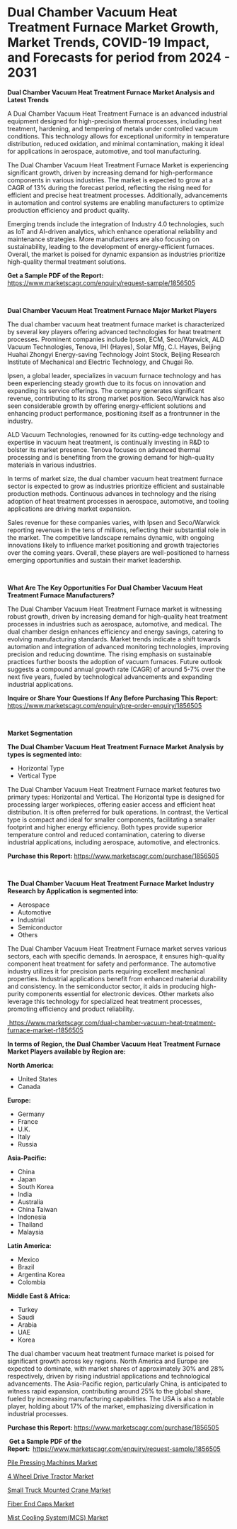 <p><h1>Dual Chamber Vacuum Heat Treatment Furnace Market Growth, Market Trends, COVID-19 Impact, and Forecasts for period from 2024 - 2031</h1></p><p><strong>Dual Chamber Vacuum Heat Treatment Furnace Market Analysis and Latest Trends</strong></p>
<p><p>A Dual Chamber Vacuum Heat Treatment Furnace is an advanced industrial equipment designed for high-precision thermal processes, including heat treatment, hardening, and tempering of metals under controlled vacuum conditions. This technology allows for exceptional uniformity in temperature distribution, reduced oxidation, and minimal contamination, making it ideal for applications in aerospace, automotive, and tool manufacturing.</p><p>The Dual Chamber Vacuum Heat Treatment Furnace Market is experiencing significant growth, driven by increasing demand for high-performance components in various industries. The market is expected to grow at a CAGR of 13% during the forecast period, reflecting the rising need for efficient and precise heat treatment processes. Additionally, advancements in automation and control systems are enabling manufacturers to optimize production efficiency and product quality. </p><p>Emerging trends include the integration of Industry 4.0 technologies, such as IoT and AI-driven analytics, which enhance operational reliability and maintenance strategies. More manufacturers are also focusing on sustainability, leading to the development of energy-efficient furnaces. Overall, the market is poised for dynamic expansion as industries prioritize high-quality thermal treatment solutions.</p></p>
<p><strong>Get a Sample PDF of the Report:&nbsp;</strong> <a href="https://www.marketscagr.com/enquiry/request-sample/1856505?utm_campaign=1615&utm_medium=2&utm_source=Github&utm_content=ia&utm_term=20102024&utm_id=dual-chamber-vacuum-heat-treatment-furnace">https://www.marketscagr.com/enquiry/request-sample/1856505</a></p>
<p>&nbsp;</p>
<p><strong>Dual Chamber Vacuum Heat Treatment Furnace Major Market Players</strong></p>
<p><p>The dual chamber vacuum heat treatment furnace market is characterized by several key players offering advanced technologies for heat treatment processes. Prominent companies include Ipsen, ECM, Seco/Warwick, ALD Vacuum Technologies, Tenova, IHI (Hayes), Solar Mfg, C.I. Hayes, Beijing Huahai Zhongyi Energy-saving Technology Joint Stock, Beijing Research Institute of Mechanical and Electric Technology, and Chugai Ro. </p><p>Ipsen, a global leader, specializes in vacuum furnace technology and has been experiencing steady growth due to its focus on innovation and expanding its service offerings. The company generates significant revenue, contributing to its strong market position. Seco/Warwick has also seen considerable growth by offering energy-efficient solutions and enhancing product performance, positioning itself as a frontrunner in the industry.</p><p>ALD Vacuum Technologies, renowned for its cutting-edge technology and expertise in vacuum heat treatment, is continually investing in R&D to bolster its market presence. Tenova focuses on advanced thermal processing and is benefiting from the growing demand for high-quality materials in various industries.</p><p>In terms of market size, the dual chamber vacuum heat treatment furnace sector is expected to grow as industries prioritize efficient and sustainable production methods. Continuous advances in technology and the rising adoption of heat treatment processes in aerospace, automotive, and tooling applications are driving market expansion. </p><p>Sales revenue for these companies varies, with Ipsen and Seco/Warwick reporting revenues in the tens of millions, reflecting their substantial role in the market. The competitive landscape remains dynamic, with ongoing innovations likely to influence market positioning and growth trajectories over the coming years. Overall, these players are well-positioned to harness emerging opportunities and sustain their market leadership.</p></p>
<p>&nbsp;</p>
<p><strong>What Are The Key Opportunities For Dual Chamber Vacuum Heat Treatment Furnace Manufacturers?</strong></p>
<p><p>The Dual Chamber Vacuum Heat Treatment Furnace market is witnessing robust growth, driven by increasing demand for high-quality heat treatment processes in industries such as aerospace, automotive, and medical. The dual chamber design enhances efficiency and energy savings, catering to evolving manufacturing standards. Market trends indicate a shift towards automation and integration of advanced monitoring technologies, improving precision and reducing downtime. The rising emphasis on sustainable practices further boosts the adoption of vacuum furnaces. Future outlook suggests a compound annual growth rate (CAGR) of around 5-7% over the next five years, fueled by technological advancements and expanding industrial applications.</p></p>
<p><strong>Inquire or Share Your Questions If Any Before Purchasing This Report:</strong> <a href="https://www.marketscagr.com/enquiry/pre-order-enquiry/1856505?utm_campaign=1615&utm_medium=2&utm_source=Github&utm_content=ia&utm_term=20102024&utm_id=dual-chamber-vacuum-heat-treatment-furnace">https://www.marketscagr.com/enquiry/pre-order-enquiry/1856505</a></p>
<p>&nbsp;</p>
<p><strong>Market Segmentation</strong></p>
<p><strong>The Dual Chamber Vacuum Heat Treatment Furnace Market Analysis by types is segmented into:</strong></p>
<p><ul><li>Horizontal Type</li><li>Vertical Type</li></ul></p>
<p><p>The Dual Chamber Vacuum Heat Treatment Furnace market features two primary types: Horizontal and Vertical. The Horizontal type is designed for processing larger workpieces, offering easier access and efficient heat distribution. It is often preferred for bulk operations. In contrast, the Vertical type is compact and ideal for smaller components, facilitating a smaller footprint and higher energy efficiency. Both types provide superior temperature control and reduced contamination, catering to diverse industrial applications, including aerospace, automotive, and electronics.</p></p>
<p><strong>Purchase this Report:&nbsp;</strong><a href="https://www.marketscagr.com/purchase/1856505?utm_campaign=1615&utm_medium=2&utm_source=Github&utm_content=ia&utm_term=20102024&utm_id=dual-chamber-vacuum-heat-treatment-furnace">https://www.marketscagr.com/purchase/1856505</a></p>
<p>&nbsp;</p>
<p><strong>The Dual Chamber Vacuum Heat Treatment Furnace Market Industry Research by Application is segmented into:</strong></p>
<p><ul><li>Aerospace</li><li>Automotive</li><li>Industrial</li><li>Semiconductor</li><li>Others</li></ul></p>
<p><p>The Dual Chamber Vacuum Heat Treatment Furnace market serves various sectors, each with specific demands. In aerospace, it ensures high-quality component heat treatment for safety and performance. The automotive industry utilizes it for precision parts requiring excellent mechanical properties. Industrial applications benefit from enhanced material durability and consistency. In the semiconductor sector, it aids in producing high-purity components essential for electronic devices. Other markets also leverage this technology for specialized heat treatment processes, promoting efficiency and product reliability.</p></p>
<p><a href="https://www.marketscagr.com/dual-chamber-vacuum-heat-treatment-furnace-market-r1856505?utm_campaign=1615&utm_medium=2&utm_source=Github&utm_content=ia&utm_term=20102024&utm_id=dual-chamber-vacuum-heat-treatment-furnace">&nbsp;https://www.marketscagr.com/dual-chamber-vacuum-heat-treatment-furnace-market-r1856505</a></p>
<p><strong>In terms of Region, the Dual Chamber Vacuum Heat Treatment Furnace Market Players available by Region are:</strong></p>
<p>
    <p> <strong> North America: </strong>
        <ul>
            <li>United States</li>
            <li>Canada</li>
        </ul>
        </p> 
    <p> <strong> Europe: </strong>
        <ul>
            <li>Germany</li>
            <li>France</li>
            <li>U.K.</li>
            <li>Italy</li>
            <li>Russia</li>
        </ul>
        </p> 
    <p> <strong> Asia-Pacific: </strong>
        <ul>
            <li>China</li>
            <li>Japan</li>
            <li>South Korea</li>
            <li>India</li>
            <li>Australia</li>
            <li>China Taiwan</li>
            <li>Indonesia</li>
            <li>Thailand</li>
            <li>Malaysia</li>
        </ul>
        </p> 
    <p> <strong> Latin America: </strong>
        <ul>
            <li>Mexico</li>
            <li>Brazil</li>
            <li>Argentina Korea</li>
            <li>Colombia</li>
        </ul>
        </p> 
    <p> <strong> Middle East & Africa: </strong>
        <ul>
            <li>Turkey</li>
            <li>Saudi</li>
            <li>Arabia</li>
            <li>UAE</li>
            <li>Korea</li>
        </ul>
    </p>
    </p>
<p><p>The dual chamber vacuum heat treatment furnace market is poised for significant growth across key regions. North America and Europe are expected to dominate, with market shares of approximately 30% and 28% respectively, driven by rising industrial applications and technological advancements. The Asia-Pacific region, particularly China, is anticipated to witness rapid expansion, contributing around 25% to the global share, fueled by increasing manufacturing capabilities. The USA is also a notable player, holding about 17% of the market, emphasizing diversification in industrial processes.</p></p>
<p><strong>Purchase this Report: </strong><a href="https://www.marketscagr.com/purchase/1856505?utm_campaign=1615&utm_medium=2&utm_source=Github&utm_content=ia&utm_term=20102024&utm_id=dual-chamber-vacuum-heat-treatment-furnace">https://www.marketscagr.com/purchase/1856505</a></p>
<p>&nbsp;<strong>Get a Sample PDF of the Report:&nbsp;&nbsp;</strong><a href="https://www.marketscagr.com/enquiry/request-sample/1856505?utm_campaign=1615&utm_medium=2&utm_source=Github&utm_content=ia&utm_term=20102024&utm_id=dual-chamber-vacuum-heat-treatment-furnace">https://www.marketscagr.com/enquiry/request-sample/1856505</a></p>
<p><strong></strong></p>
<p><p><a href="https://www.linkedin.com/pulse/pile-pressing-machines-market-refracting-trends-consumer-oz8qe?utm_campaign=1615&utm_medium=2&utm_source=Github&utm_content=ia&utm_term=20102024&utm_id=dual-chamber-vacuum-heat-treatment-furnace">Pile Pressing Machines Market</a></p><p><a href="https://www.linkedin.com/pulse/4-wheel-drive-tractor-market-research-report-exploring-4kgde?utm_campaign=1615&utm_medium=2&utm_source=Github&utm_content=ia&utm_term=20102024&utm_id=dual-chamber-vacuum-heat-treatment-furnace">4 Wheel Drive Tractor Market</a></p><p><a href="https://www.linkedin.com/pulse/small-truck-mounted-crane-market-trends-growth-outlook-5cfwe?utm_campaign=1615&utm_medium=2&utm_source=Github&utm_content=ia&utm_term=20102024&utm_id=dual-chamber-vacuum-heat-treatment-furnace">Small Truck Mounted Crane Market</a></p><p><a href="https://www.linkedin.com/pulse/fiber-end-caps-market-drivers-challenges-forecast-2024-2031-6hdue?utm_campaign=1615&utm_medium=2&utm_source=Github&utm_content=ia&utm_term=20102024&utm_id=dual-chamber-vacuum-heat-treatment-furnace">Fiber End Caps Market</a></p><p><a href="https://github.com/FahadAhmed223/Market-Research-Report-List-1/blob/main/mist-cooling-systemmcs-market.md?utm_campaign=1615&utm_medium=2&utm_source=Github&utm_content=ia&utm_term=20102024&utm_id=dual-chamber-vacuum-heat-treatment-furnace">Mist Cooling System(MCS) Market</a></p></p>